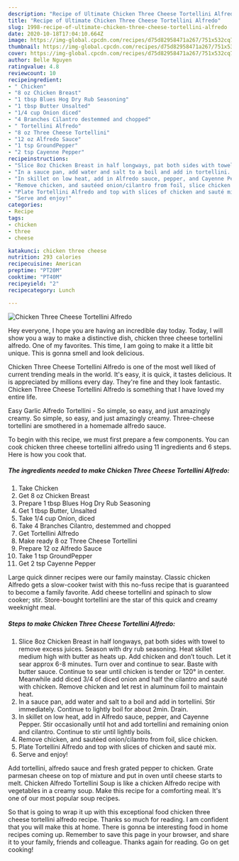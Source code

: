 ```yaml
---
description: "Recipe of Ultimate Chicken Three Cheese Tortellini Alfredo"
title: "Recipe of Ultimate Chicken Three Cheese Tortellini Alfredo"
slug: 1998-recipe-of-ultimate-chicken-three-cheese-tortellini-alfredo
date: 2020-10-18T17:04:10.664Z
image: https://img-global.cpcdn.com/recipes/d75d82958471a267/751x532cq70/chicken-three-cheese-tortellini-alfredo-recipe-main-photo.jpg
thumbnail: https://img-global.cpcdn.com/recipes/d75d82958471a267/751x532cq70/chicken-three-cheese-tortellini-alfredo-recipe-main-photo.jpg
cover: https://img-global.cpcdn.com/recipes/d75d82958471a267/751x532cq70/chicken-three-cheese-tortellini-alfredo-recipe-main-photo.jpg
author: Belle Nguyen
ratingvalue: 4.8
reviewcount: 10
recipeingredient:
- " Chicken"
- "8 oz Chicken Breast"
- "1 tbsp Blues Hog Dry Rub Seasoning"
- "1 tbsp Butter Unsalted"
- "1/4 cup Onion diced"
- "4 Branches Cilantro destemmed and chopped"
- " Tortellini Alfredo"
- "8 oz Three Cheese Tortellini"
- "12 oz Alfredo Sauce"
- "1 tsp GroundPepper"
- "2 tsp Cayenne Pepper"
recipeinstructions:
- "Slice 8oz Chicken Breast in half longways, pat both sides with towel to remove excess juices. Season with dry rub seasoning. Heat skillet medium high with butter as heats up. Add chicken and don’t touch. Let it sear approx 6-8 minutes. Turn over and continue to sear. Baste with butter sauce. Continue to sear until chicken is tender or 120° in center. Meanwhile add diced 3/4 of diced onion and half the cilantro and sauté with chicken. Remove chicken and let rest in aluminum foil to maintain heat."
- "In a sauce pan, add water and salt to a boil and add in tortellini. Stir immediately. Continue to lightly boil for about 2min. Drain."
- "In skillet on low heat, add in Alfredo sauce, pepper, and Cayenne Pepper. Stir occasionally until hot and add tortellini and remaining onion and cilantro. Continue to stir until lightly boils."
- "Remove chicken, and sautéed onion/cilantro from foil, slice chicken."
- "Plate Tortellini Alfredo and top with slices of chicken and sauté mix."
- "Serve and enjoy!"
categories:
- Recipe
tags:
- chicken
- three
- cheese

katakunci: chicken three cheese 
nutrition: 293 calories
recipecuisine: American
preptime: "PT20M"
cooktime: "PT40M"
recipeyield: "2"
recipecategory: Lunch

---
```



![Chicken Three Cheese Tortellini Alfredo](https://img-global.cpcdn.com/recipes/d75d82958471a267/751x532cq70/chicken-three-cheese-tortellini-alfredo-recipe-main-photo.jpg)

Hey everyone, I hope you are having an incredible day today. Today, I will show you a way to make a distinctive dish, chicken three cheese tortellini alfredo. One of my favorites. This time, I am going to make it a little bit unique. This is gonna smell and look delicious.

Chicken Three Cheese Tortellini Alfredo is one of the most well liked of current trending meals in the world. It's easy, it is quick, it tastes delicious. It is appreciated by millions every day. They're fine and they look fantastic. Chicken Three Cheese Tortellini Alfredo is something that I have loved my entire life.

Easy Garlic Alfredo Tortellini - So simple, so easy, and just amazingly creamy. So simple, so easy, and just amazingly creamy. Three-cheese tortellini are smothered in a homemade alfredo sauce.


To begin with this recipe, we must first prepare a few components. You can cook chicken three cheese tortellini alfredo using 11 ingredients and 6 steps. Here is how you cook that.

<!--inarticleads1-->

##### The ingredients needed to make Chicken Three Cheese Tortellini Alfredo:

1. Take  Chicken
1. Get 8 oz Chicken Breast
1. Prepare 1 tbsp Blues Hog Dry Rub Seasoning
1. Get 1 tbsp Butter, Unsalted
1. Take 1/4 cup Onion, diced
1. Take 4 Branches Cilantro, destemmed and chopped
1. Get  Tortellini Alfredo
1. Make ready 8 oz Three Cheese Tortellini
1. Prepare 12 oz Alfredo Sauce
1. Take 1 tsp GroundPepper
1. Get 2 tsp Cayenne Pepper


Large quick dinner recipes were our family mainstay. Classic chicken Alfredo gets a slow-cooker twist with this no-fuss recipe that is guaranteed to become a family favorite. Add cheese tortellini and spinach to slow cooker; stir. Store-bought tortellini are the star of this quick and creamy weeknight meal. 

<!--inarticleads2-->

##### Steps to make Chicken Three Cheese Tortellini Alfredo:

1. Slice 8oz Chicken Breast in half longways, pat both sides with towel to remove excess juices. Season with dry rub seasoning. Heat skillet medium high with butter as heats up. Add chicken and don’t touch. Let it sear approx 6-8 minutes. Turn over and continue to sear. Baste with butter sauce. Continue to sear until chicken is tender or 120° in center. Meanwhile add diced 3/4 of diced onion and half the cilantro and sauté with chicken. Remove chicken and let rest in aluminum foil to maintain heat.
1. In a sauce pan, add water and salt to a boil and add in tortellini. Stir immediately. Continue to lightly boil for about 2min. Drain.
1. In skillet on low heat, add in Alfredo sauce, pepper, and Cayenne Pepper. Stir occasionally until hot and add tortellini and remaining onion and cilantro. Continue to stir until lightly boils.
1. Remove chicken, and sautéed onion/cilantro from foil, slice chicken.
1. Plate Tortellini Alfredo and top with slices of chicken and sauté mix.
1. Serve and enjoy!


Add tortellini, alfredo sauce and fresh grated pepper to chicken. Grate parmesan cheese on top of mixture and put in oven until cheese starts to melt. Chicken Alfredo Tortellini Soup is like a chicken Alfredo recipe with vegetables in a creamy soup. Make this recipe for a comforting meal. It&#39;s one of our most popular soup recipes. 

So that is going to wrap it up with this exceptional food chicken three cheese tortellini alfredo recipe. Thanks so much for reading. I am confident that you will make this at home. There is gonna be interesting food in home recipes coming up. Remember to save this page in your browser, and share it to your family, friends and colleague. Thanks again for reading. Go on get cooking!
